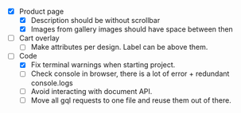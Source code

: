 - [x] Product page
  - [x] Description should be without scrollbar
  - [x] Images from gallery images should have space between then

- [ ] Cart overlay
  - [ ] Make attributes per design. Label can be above them.

- [ ] Code
  - [x] Fix terminal warnings when starting project.
  - [ ] Check console in browser, there is a lot of error + redundant console.logs
  - [ ] Avoid interacting with document API.
  - [ ] Move all gql requests to one file and reuse them out of there.
